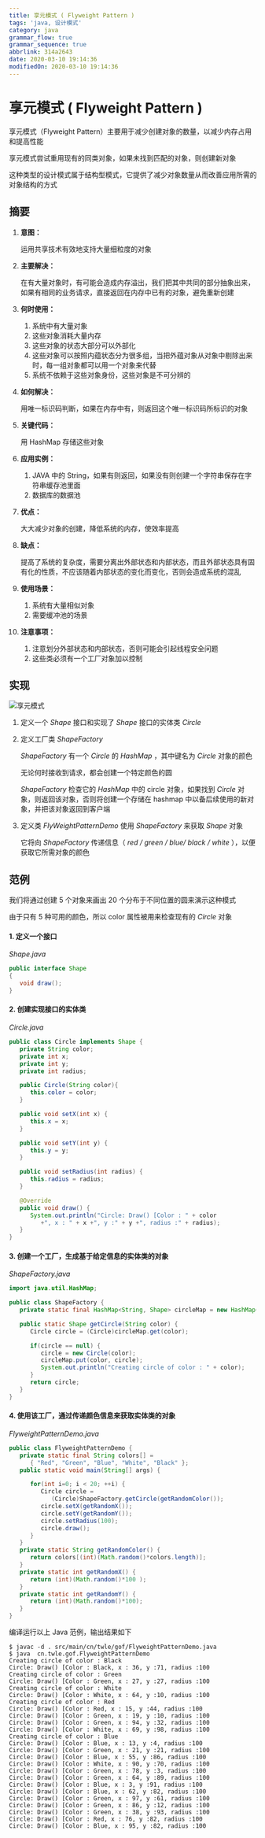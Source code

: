 ```yaml
---
title: 享元模式 ( Flyweight Pattern )
tags: 'java, 设计模式'
category: java
grammar_flow: true
grammar_sequence: true
abbrlink: 314a2643
date: 2020-03-10 19:14:36
modifiedOn: 2020-03-10 19:14:36
---
```

# 享元模式 ( Flyweight Pattern ) #

享元模式（Flyweight Pattern）主要用于减少创建对象的数量，以减少内存占用和提高性能

享元模式尝试重用现有的同类对象，如果未找到匹配的对象，则创建新对象

这种类型的设计模式属于结构型模式，它提供了减少对象数量从而改善应用所需的对象结构的方式

<!-- more -->

## 摘要 ##

1.  **意图：**
    
    运用共享技术有效地支持大量细粒度的对象
2.  **主要解决：**
    
    在有大量对象时，有可能会造成内存溢出，我们把其中共同的部分抽象出来，如果有相同的业务请求，直接返回在内存中已有的对象，避免重新创建
3.  **何时使用：**
    
    1.  系统中有大量对象
    2.  这些对象消耗大量内存
    3.  这些对象的状态大部分可以外部化
    4.  这些对象可以按照内蕴状态分为很多组，当把外蕴对象从对象中剔除出来时，每一组对象都可以用一个对象来代替
    5.  系统不依赖于这些对象身份，这些对象是不可分辨的
4.  **如何解决：**
    
    用唯一标识码判断，如果在内存中有，则返回这个唯一标识码所标识的对象
5.  **关键代码：**
    
    用 HashMap 存储这些对象
6.  **应用实例：**
    
    1.  JAVA 中的 String，如果有则返回，如果没有则创建一个字符串保存在字符串缓存池里面
    2.  数据库的数据池
7.  **优点：**
    
    大大减少对象的创建，降低系统的内存，使效率提高
8.  **缺点：**
    
    提高了系统的复杂度，需要分离出外部状态和内部状态，而且外部状态具有固有化的性质，不应该随着内部状态的变化而变化，否则会造成系统的混乱
9.  **使用场景：**
    
    1.  系统有大量相似对象
    2.  需要缓冲池的场景
10. **注意事项：**
    
    1.  注意划分外部状态和内部状态，否则可能会引起线程安全问题
    2.  这些类必须有一个工厂对象加以控制

## 实现 ##

![享元模式](../../image/flyweight_pattern_1.jpg )

1.  定义一个 *Shape* 接口和实现了 *Shape* 接口的实体类 *Circle*
2.  定义工厂类 *ShapeFactory*
    
    *ShapeFactory* 有一个 *Circle* 的 *HashMap* ，其中键名为 *Circle* 对象的颜色
    
    无论何时接收到请求，都会创建一个特定颜色的圆
    
    *ShapeFactory* 检查它的 *HashMap* 中的 circle 对象，如果找到 *Circle* 对象，则返回该对象，否则将创建一个存储在 hashmap 中以备后续使用的新对象，并把该对象返回到客户端
3.  定义类 *FlyWeightPatternDemo* 使用 *ShapeFactory* 来获取 *Shape* 对象
    
    它将向 *ShapeFactory* 传递信息（ *red / green / blue/ black / white* ），以便获取它所需对象的颜色

## 范例 ##

我们将通过创建 5 个对象来画出 20 个分布于不同位置的圆来演示这种模式

由于只有 5 种可用的颜色，所以 color 属性被用来检查现有的 *Circle* 对象

#### 1. 定义一个接口 ####

*Shape.java*

```java
public interface Shape
{
   void draw();
}
```

#### 2. 创建实现接口的实体类 ####

*Circle.java*

```java
public class Circle implements Shape {
   private String color;
   private int x;
   private int y;
   private int radius;

   public Circle(String color){
      this.color = color;       
   }

   public void setX(int x) {
      this.x = x;
   }

   public void setY(int y) {
      this.y = y;
   }

   public void setRadius(int radius) {
      this.radius = radius;
   }

   @Override
   public void draw() {
      System.out.println("Circle: Draw() [Color : " + color 
         +", x : " + x +", y :" + y +", radius :" + radius);
   }
}
```

#### 3. 创建一个工厂，生成基于给定信息的实体类的对象 ####

*ShapeFactory.java*

```java
import java.util.HashMap;

public class ShapeFactory {
   private static final HashMap<String, Shape> circleMap = new HashMap();

   public static Shape getCircle(String color) {
      Circle circle = (Circle)circleMap.get(color);

      if(circle == null) {
         circle = new Circle(color);
         circleMap.put(color, circle);
         System.out.println("Creating circle of color : " + color);
      }
      return circle;
   }
}
```

#### 4. 使用该工厂，通过传递颜色信息来获取实体类的对象 ####

*FlyweightPatternDemo.java*

```java
public class FlyweightPatternDemo {
   private static final String colors[] = 
      { "Red", "Green", "Blue", "White", "Black" };
   public static void main(String[] args) {

      for(int i=0; i < 20; ++i) {
         Circle circle = 
            (Circle)ShapeFactory.getCircle(getRandomColor());
         circle.setX(getRandomX());
         circle.setY(getRandomY());
         circle.setRadius(100);
         circle.draw();
      }
   }
   private static String getRandomColor() {
      return colors[(int)(Math.random()*colors.length)];
   }
   private static int getRandomX() {
      return (int)(Math.random()*100 );
   }
   private static int getRandomY() {
      return (int)(Math.random()*100);
   }
}
```

编译运行以上 Java 范例，输出结果如下

```shell
$ javac -d . src/main/cn/twle/gof/FlyweightPatternDemo.java
$ java  cn.twle.gof.FlyweightPatternDemo
Creating circle of color : Black
Circle: Draw() [Color : Black, x : 36, y :71, radius :100
Creating circle of color : Green
Circle: Draw() [Color : Green, x : 27, y :27, radius :100
Creating circle of color : White
Circle: Draw() [Color : White, x : 64, y :10, radius :100
Creating circle of color : Red
Circle: Draw() [Color : Red, x : 15, y :44, radius :100
Circle: Draw() [Color : Green, x : 19, y :10, radius :100
Circle: Draw() [Color : Green, x : 94, y :32, radius :100
Circle: Draw() [Color : White, x : 69, y :98, radius :100
Creating circle of color : Blue
Circle: Draw() [Color : Blue, x : 13, y :4, radius :100
Circle: Draw() [Color : Green, x : 21, y :21, radius :100
Circle: Draw() [Color : Blue, x : 55, y :86, radius :100
Circle: Draw() [Color : White, x : 90, y :70, radius :100
Circle: Draw() [Color : Green, x : 78, y :3, radius :100
Circle: Draw() [Color : Green, x : 64, y :89, radius :100
Circle: Draw() [Color : Blue, x : 3, y :91, radius :100
Circle: Draw() [Color : Blue, x : 62, y :82, radius :100
Circle: Draw() [Color : Green, x : 97, y :61, radius :100
Circle: Draw() [Color : Green, x : 86, y :12, radius :100
Circle: Draw() [Color : Green, x : 38, y :93, radius :100
Circle: Draw() [Color : Red, x : 76, y :82, radius :100
Circle: Draw() [Color : Blue, x : 95, y :82, radius :100
```
